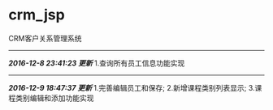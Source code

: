 # crm_jsp
CRM客户关系管理系统

-----------------------------
***2016-12-8 23:41:23 更新***
1.查询所有员工信息功能实现

-----------------------------
***2016-12-9 18:47:37 更新***
1.完善编辑员工和保存;
2.新增课程类别列表显示;
3.课程类别编辑和添加功能实现